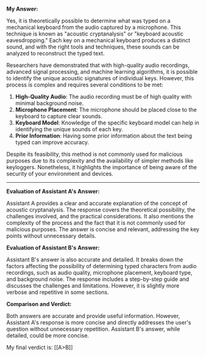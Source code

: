 
**My Answer:**

Yes, it is theoretically possible to determine what was typed on a mechanical keyboard from the audio captured by a microphone. This technique is known as "acoustic cryptanalysis" or "keyboard acoustic eavesdropping." Each key on a mechanical keyboard produces a distinct sound, and with the right tools and techniques, these sounds can be analyzed to reconstruct the typed text.

Researchers have demonstrated that with high-quality audio recordings, advanced signal processing, and machine learning algorithms, it is possible to identify the unique acoustic signatures of individual keys. However, this process is complex and requires several conditions to be met:

1. **High-Quality Audio**: The audio recording must be of high quality with minimal background noise.
2. **Microphone Placement**: The microphone should be placed close to the keyboard to capture clear sounds.
3. **Keyboard Model**: Knowledge of the specific keyboard model can help in identifying the unique sounds of each key.
4. **Prior Information**: Having some prior information about the text being typed can improve accuracy.

Despite its feasibility, this method is not commonly used for malicious purposes due to its complexity and the availability of simpler methods like keyloggers. Nonetheless, it highlights the importance of being aware of the security of your environment and devices.

---

**Evaluation of Assistant A's Answer:**

Assistant A provides a clear and accurate explanation of the concept of acoustic cryptanalysis. The response covers the theoretical possibility, the challenges involved, and the practical considerations. It also mentions the complexity of the process and the fact that it is not commonly used for malicious purposes. The answer is concise and relevant, addressing the key points without unnecessary details.

**Evaluation of Assistant B's Answer:**

Assistant B's answer is also accurate and detailed. It breaks down the factors affecting the possibility of determining typed characters from audio recordings, such as audio quality, microphone placement, keyboard type, and background noise. The response includes a step-by-step guide and discusses the challenges and limitations. However, it is slightly more verbose and repetitive in some sections.

**Comparison and Verdict:**

Both answers are accurate and provide useful information. However, Assistant A's response is more concise and directly addresses the user's question without unnecessary repetition. Assistant B's answer, while detailed, could be more concise.

My final verdict is: [[A>B]]